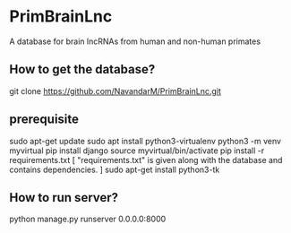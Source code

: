 # PrimBrainLnc
A database for brain lncRNAs from human and non-human primates

## How to get the database?
git clone https://github.com/NavandarM/PrimBrainLnc.git

## prerequisite
sudo apt-get update
sudo apt install python3-virtualenv
python3 -m venv myvirtual
pip install django
source myvirtual/bin/activate
pip install -r requirements.txt  [ "requirements.txt" is given along with the database and contains dependencies. ]
sudo apt-get install python3-tk

## How to run server?
python manage.py runserver 0.0.0.0:8000
